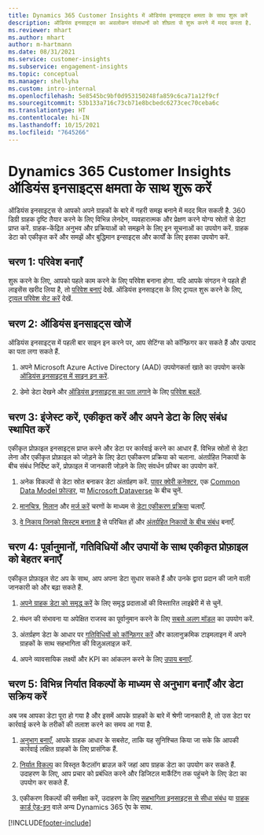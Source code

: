 ```yaml
---
title: Dynamics 365 Customer Insights में ऑडियंस इनसाइट्स क्षमता के साथ शुरू करें
description: ऑडियंस इनसाइट्स का अवलोकन संसाधनों को शीघ्रता से शुरू करने में मदद करता है.
ms.reviewer: mhart
ms.author: mhart
author: m-hartmann
ms.date: 08/31/2021
ms.service: customer-insights
ms.subservice: engagement-insights
ms.topic: conceptual
ms.manager: shellyha
ms.custom: intro-internal
ms.openlocfilehash: 5e8545bc9bf0d953150248fa859c6ca71a12f9cf
ms.sourcegitcommit: 53b133a716c73cb71e8bcbedc6273cec70ceba6c
ms.translationtype: HT
ms.contentlocale: hi-IN
ms.lasthandoff: 10/15/2021
ms.locfileid: "7645266"
---
```

# <a name="get-started-with-dynamics-365-customer-insights-audience-insights-capability"></a>Dynamics 365 Customer Insights ऑडियंस इनसाइट्स क्षमता के साथ शुरू करें

ऑडियंस इनसाइट्स से आपको अपने ग्राहकों के बारे में गहरी समझ बनाने में मदद मिल सकती है. 360 डिग्री ग्राहक दृष्टि तैयार करने के लिए विभिन्न लेनदेन, व्यवहारात्मक और प्रेक्षण करने योग्य स्रोतों से डेटा प्राप्त करें. ग्राहक-केंद्रित अनुभव और प्रक्रियाओं को समझने के लिए इन सूचनाओं का उपयोग करें. ग्राहक डेटा को एकीकृत करें और समझें और बुद्धिमान इन्साइट्स और कार्यों के लिए इसका उपयोग करें.

## <a name="step-1-create-an-environment"></a>चरण 1: परिवेश बनाएँ

शुरू करने के लिए, आपको पहले काम करने के लिए परिवेश बनाना होगा. यदि आपके संगठन ने पहले ही लाइसेंस खरीद लिया है, तो [परिवेश बनाएं](create-environment.md) देखें. ऑडियंस इनसाइट्स के लिए ट्रायल शुरू करने के लिए, [ट्रायल परिवेश सेट करें](../trial-signup.md) देखें. 

## <a name="step-2-explore-audience-insights"></a>चरण 2: ऑडियंस इनसाइट्स खोजें

ऑडियंस इनसाइट्स में पहली बार साइन इन करने पर, आप सेटिंग्स को कॉन्फ़िगर कर सकते हैं और उत्पाद का पता लगा सकते हैं.

1. अपने Microsoft Azure Active Directory (AAD) उपयोगकर्ता खाते का उपयोग करके [ऑडियंस इनसाइट्स में साइन इन करें](https://home.ci.ai.dynamics.com).

1. डेमो डेटा देखने और [ऑडियंस इनसाइट्स का पता लगाने](home.md)  के लिए [परिवेश बदलें](manage-environments.md#switch-environments).

##  <a name="step-3-ingest-unify-and-set-up-relationships-for-your-data"></a>चरण 3: इंजेस्ट करें, एकीकृत करें और अपने डेटा के लिए संबंध स्थापित करें

एकीकृत प्रोफ़ाइल इनसाइट्स प्राप्त करने और डेटा पर कार्रवाई करने का आधार हैं. विभिन्न स्रोतों से डेटा लेना और एकीकृत प्रोफ़ाइल को जोड़ने के लिए डेटा एकीकरण प्रक्रिया को चलाना. अंतर्ग्रहित निकायों के बीच संबंध निर्दिष्ट करें, प्रोफ़ाइल में जानकारी जोड़ने के लिए संवर्धन फ़ीचर का उपयोग करें. 

1. अनेक विकल्पों से डेटा स्रोत बनाकर डेटा अंतर्ग्रहण करें. [पावर क्वेरी कनेक्टर](connect-power-query.md), एक [Common Data Model फ़ोल्डर](connect-common-data-model.md), या [Microsoft Dataverse](connect-common-data-service-lake.md) के बीच चुनें. 

1. [मानचित्र](map-entities.md), [मिलान](match-entities.md) और [मर्ज करें](merge-entities.md) चरणों के माध्यम से [डेटा एकीकरण प्रक्रिया](data-unification.md) चलाएँ.

1. [वे निकाय जिनको सिस्टम बनाता है](entities.md) से परिचित हों और [अंतर्ग्रहित निकायों के बीच संबंध](relationships.md) बनाएँ.
    
## <a name="step-4-enhance-unified-profiles-with-predictions-activities-and-measures"></a>चरण 4: पूर्वानुमानों, गतिविधियों और उपायों के साथ एकीकृत प्रोफ़ाइल को बेहतर बनाएँ

एकीकृत प्रोफ़ाइल सेट अप के साथ, आप अपना डेटा सुधार सकते हैं और उनके द्वारा प्रदान की जाने वाली जानकारी को और बढ़ा सकते हैं.

1. [अपने ग्राहक डेटा को समृद्ध करें](enrichment-hub.md) के लिए समृद्ध प्रदाताओं की विस्तारित लाइब्रेरी में से चुनें.

1. मंथन की संभावना या अपेक्षित राजस्व का पूर्वानुमान करने के लिए [सबसे अलग मॉडल](predictions-overview.md) का उपयोग करें.

1. अंतर्ग्रहण डेटा के आधार पर [गतिविधियों को कॉन्फ़िगर करें](activities.md) और कालानुक्रमिक टाइमलाइन में अपने ग्राहकों के साथ सहभागिता की विज़ुअलाइज़ करें. 

1. अपने व्यावसायिक लक्ष्यों और KPI का आंकलन करने के लिए [उपाय बनाएँ](measures.md).
 
## <a name="step-5-create-segments-and-activate-data-through-various-export-options"></a>चरण 5: विभिन्न निर्यात विकल्पों के माध्यम से अनुभाग बनाएँ और डेटा सक्रिय करें

अब जब आपका डेटा पूरा हो गया है और इसमें आपके ग्राहकों के बारे में श्रेणी जानकारी है, तो उस डेटा पर कार्रवाई करने के तरीकों की तलाश करने का समय आ गया है. 

1. [अनुभाग बनाएँ](segments.md), आपके ग्राहक आधार के सबसेट, ताकि यह सुनिश्चित किया जा सके कि आपकी कार्रवाई लक्षित ग्राहकों के लिए प्रासंगिक हैं.

1. [निर्यात विकल्प](export-destinations.md) का विस्तृत कैटलॉग ब्राउज़ करें जहां आप ग्राहक डेटा का उपयोग कर सकते हैं. उदाहरण के लिए, आप प्रचार को प्रबंधित करने और डिजिटल मार्केटिंग तक पहुंचने के लिए डेटा का उपयोग कर सकते हैं.

1. एकीकरण विकल्पों की समीक्षा करें, उदाहरण के लिए [सहभागिता इनसाइट्स से सीधा संबंध](../engagement-insights/integrate-audience-insights-engagement-insights.md) या [ग्राहक कार्ड ऐड-इन](customer-card-add-in.md) वाले अन्य Dynamics 365 ऐप के साथ.  


[!INCLUDE[footer-include](../includes/footer-banner.md)]
